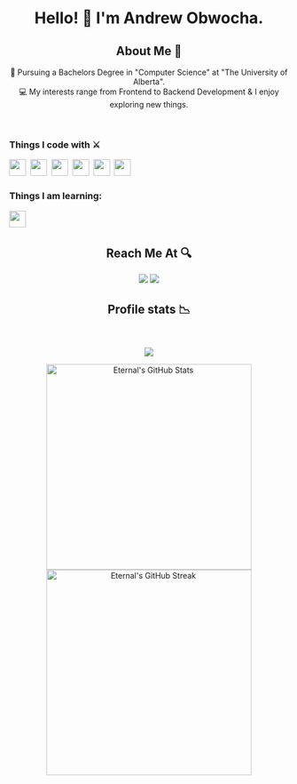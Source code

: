 <h1 align="center">
  Hello! 👋 I'm Andrew Obwocha.
</h1>

<h2 align="center">About Me 🚀</h2>
<p align="center">
👦 Pursuing a Bachelors Degree in "Computer Science" at "The University of Alberta". </br>
💻 My interests range from Frontend to Backend Development & I enjoy exploring new things.
</p>

<br>

<p align="center">
<h3>Things I code with ⚔️</h3>

<span><img src="https://cdn.jsdelivr.net/gh/devicons/devicon@latest/icons/javascript/javascript-original.svg" width="30px"></span>&nbsp;
<span><img src="https://cdn.jsdelivr.net/gh/devicons/devicon@latest/icons/python/python-original.svg" width="30px"></span>&nbsp;
<span><img src="https://cdn.jsdelivr.net/gh/devicons/devicon@latest/icons/react/react-original.svg" width="30px"></span>&nbsp;
<span><img src="https://cdn.jsdelivr.net/gh/devicons/devicon@latest/icons/mysql/mysql-original.svg" width="30px"></span>&nbsp;
<span><img src="https://cdn.jsdelivr.net/gh/devicons/devicon@latest/icons/html5/html5-plain.svg" width="30px"></span>&nbsp;
<span><img src="https://cdn.jsdelivr.net/gh/devicons/devicon@latest/icons/css3/css3-plain.svg" width="30px"></span>&nbsp;

### Things I am learning:
<span><img src="https://cdn.jsdelivr.net/gh/devicons/devicon@latest/icons/nodejs/nodejs-original.svg" width="30px"></span>&nbsp;

</p>

<h2 align="center">Reach Me At 🔍</h2>

<p align="center">
<a target="_blank" href="https://www.linkedin.com/in/andrew-obwocha/"><img src="https://img.shields.io/badge/-LinkedIn-0e76a8?style=for-the-badge&logo=LinkedIn"></a>
<a target="_blank" href="mailto:obwochandrew@gmail.com"><img src="https://img.shields.io/badge/-Gmail-c0392b?style=for-the-badge&logo=Gmail&logoColor=white"></a>
</p>

<h2 align="center">Profile stats 📉</h2>
<br>
<p align="center"><img src="https://komarev.com/ghpvc/?username=vikkastiwari&style=flat-square&color=4287f5"></p>
<p align="center">
<img width="370px" alt="Eternal's GitHub Stats" src="https://github-readme-stats.vercel.app/api?username=andrewobwocha&custom_title=Overall+Activity&show_icons=true&hide_border=true&count_private=true&bg_color=ffffff00&title_color=2e7eff&text_color=878787&icon_color=2e7eff" />
<img width="370px" alt="Eternal's GitHub Streak" src="https://github-readme-streak-stats.herokuapp.com/?user=andrewobwocha&background=ffffff00&hide_border=true&stroke=878787&ring=296dda&fire=296dda&currStreakNum=878787&sideNums=878787&currStreakLabel=878787&sideLabels=878787&dates=878787" />
</p>
